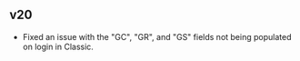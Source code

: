 ## v20

- Fixed an issue with the "GC", "GR", and "GS" fields not being populated on login in Classic.
